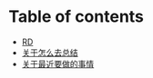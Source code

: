 # Table of contents

* [RD](README.md)
* [关于怎么去总结](<README (1).md>)
* [关于最近要做的事情](guan-yu-zui-jin-yao-zuo-de-shi-qing.md)

